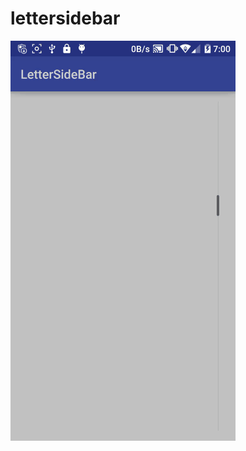 # lettersidebar
![image](https://github.com/newerZGQ/lettersidebar/blob/master/image/GIF_20160522_190107.gif)
